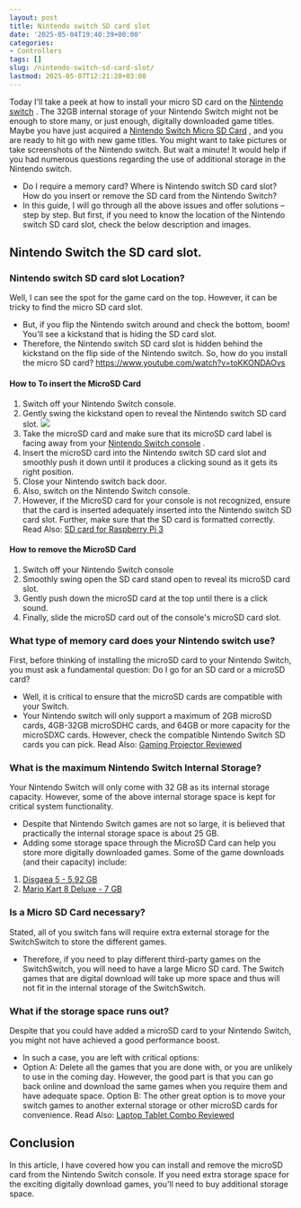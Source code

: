 ```yaml
---
layout: post
title: Nintendo switch SD card slot
date: '2025-05-04T19:40:39+00:00'
categories:
- Controllers
tags: []
slug: /nintendo-switch-sd-card-slot/
lastmod: 2025-05-07T12:21:28+03:00
---
```


Today I'll take a peek at how to install your micro SD card on the
[Nintendo switch](https://en.wikipedia.org/wiki/Nintendo_Switch)
. The 32GB internal storage of your Nintendo Switch might not be enough to store many, or just enough, digitally downloaded game titles.
Maybe you have just acquired a
[Nintendo Switch Micro SD Card](https://pestpolicy.com/nintendo-switch-micro-sd-card/)
, and you are ready to hit go with new game titles.
You might want to take pictures or take screenshots of the Nintendo switch. But wait a minute! It would help if you had numerous questions regarding the use of additional storage in the Nintendo switch.
- Do I require a memory card? Where is Nintendo switch SD card slot? How do you insert or remove the SD card from the Nintendo Switch?
- In this guide, I will go through all the above issues and offer solutions – step by step. But first, if you need to know the location of the Nintendo switch SD card slot, check the below description and images.
## Nintendo Switch the SD card slot.
### Nintendo switch SD card slot Location?
Well, I can see the spot for the game card on the top. However, it can be tricky to find the micro SD card slot.
- But, if you flip the Nintendo switch around and check the bottom, boom! You'll see a kickstand that is hiding the SD card slot.
- Therefore, the Nintendo switch SD card slot is hidden behind the kickstand on the flip side of the Nintendo switch.
So, how do you install the micro SD card?
https://www.youtube.com/watch?v=toKKONDAOvs
#### How to To insert the MicroSD Card
1. Switch off your Nintendo Switch console.
2. Gently swing the kickstand open to reveal the Nintendo switch SD card slot.
![](/assets/img/img/)
3. Take the microSD card and make sure that its microSD card label is facing away from your
[Nintendo Switch console](https://www.amazon.com/dp/B01MUAGZ49/?tag=p-policy-20)
.
4. Insert the microSD card into the Nintendo switch SD card slot and smoothly push it down until it produces a clicking sound as it gets its right position.
5. Close your Nintendo switch back door.
6. Also, switch on the Nintendo Switch console.
7. However, if the MicroSD card for your console is not recognized, ensure that the card is inserted adequately inserted into the Nintendo switch SD card slot.
Further, make sure that the SD card is formatted correctly.
Read Also:
[SD card for Raspberry Pi 3](https://pestpolicy.com/best-sd-card-for-raspberry-pi-3/)
#### How to remove the MicroSD Card
1. Switch off your Nintendo Switch console
2. Smoothly swing open the SD card stand open to reveal its microSD card slot.
3. Gently push down the microSD card at the top until there is a click sound.
4. Finally, slide the microSD card out of the console's microSD card slot.
### What type of memory card does your Nintendo switch use?
First, before thinking of installing the microSD card to your Nintendo Switch, you must ask a fundamental question: Do I go for an SD card or a microSD card?
- Well, it is critical to ensure that the microSD cards are compatible with your Switch.
- Your Nintendo switch will only support a maximum of 2GB microSD cards, 4GB-32GB microSDHC cards, and 64GB or more capacity for the microSDXC cards.
However, check the compatible Nintendo Switch SD cards you can pick.
Read Also:
[Gaming Projector Reviewed](https://pestpolicy.com/best-gaming-projector/)
### What is the maximum Nintendo Switch Internal Storage?
Your Nintendo Switch will only come with 32 GB as its internal storage capacity.
However, some of the above internal storage space is kept for critical system functionality.
- Despite that Nintendo Switch games are not so large, it is believed that practically the internal storage space is about 25 GB.
- Adding some storage space through the MicroSD Card can help you store more digitally downloaded games.
Some of the game downloads (and their capacity) include:
1. [Disgaea 5 - 5.92 GB](https://www.nintendo.com/games/detail/disgaea-5-complete-switch)
2. [Mario Kart 8 Deluxe - 7 GB](https://www.nintendo.com/games/detail/mario-kart-8-deluxe-switch)
### Is a Micro SD Card necessary?
Stated, all of you switch fans will require extra external storage for the SwitchSwitch to store the different games.
- Therefore, if you need to play different third-party games on the SwitchSwitch, you will need to have a large Micro SD card.
The Switch games that are digital download will take up more space and thus will not fit in the internal storage of the SwitchSwitch.
### What if the storage space runs out?
Despite that you could have added a microSD card to your Nintendo Switch, you might not have achieved a good performance boost.
- In such a case, you are left with critical options:
- Option A: Delete all the games that you are done with, or you are unlikely to use in the coming day.
However, the good part is that you can go back online and download the same games when you require them and have adequate space.
Option B: The other great option is to move your switch games to another external storage or other microSD cards for convenience.
Read Also:
[Laptop Tablet Combo Reviewed](https://pestpolicy.com/best-laptop-tablet-combo/)
## Conclusion
In this article, I have covered how you can install and remove the microSD card from the Nintendo Switch console.
If you need extra storage space for the exciting digitally download games, you'll need to buy additional storage space.
